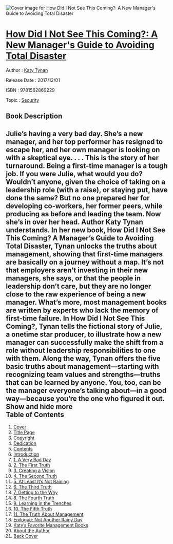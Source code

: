 ![Cover image for How Did I Not See This Coming?: A New Manager&#39;s Guide to Avoiding Total Disaster](https://imgdetail.ebookreading.net/cover/cover/security/EB9781562869229.jpg)

[How Did I Not See This Coming?: A New Manager&#39;s Guide to Avoiding Total Disaster](https://ebookreading.net/view/book/How+Did+I+Not+See+This+Coming%3F%3A+A+New+Manager%26%2339%3Bs+Guide+to+Avoiding+Total+Disaster-EB9781562869229_1.html "How Did I Not See This Coming?: A New Manager&#39;s Guide to Avoiding Total Disaster")
====================================================================================================================

Author : [Katy Tynan](https://ebookreading.net/search/author/Katy+Tynan)

Release Date : 2017/12/01

ISBN : 9781562869229

Topic : [Security](https://ebookreading.net/search/category/security)

Book Description
-----------------

 Julie&#8217;s having a very bad day. She&#8217;s a new manager, and her top performer has resigned to escape her, and her own manager is looking on with a skeptical eye. . . . This is the story of her turnaround.   Being a first-time manager is a tough job. If you were Julie, what would you do?  Wouldn&#8217;t anyone, given the choice of taking on a leadership role (with a raise), or staying put, have done the same? But no one prepared her for developing co-workers, her former peers, while producing as before and leading the team. Now she&#8217;s in over her head.   Author Katy Tynan understands. In her new book, How Did I Not See This Coming? A Manager&#8217;s Guide to Avoiding Total Disaster, Tynan unlocks the truths about management, showing that first-time managers are basically on a journey without a map. It&#8217;s not that employers aren&#8217;t investing in their new managers, she says, or that the people in leadership don&#8217;t care, but they are no longer close to the raw experience of being a new manager. What&#8217;s more, most management books are written by experts who lack the memory of first-time failure.  In How Did I Not See This Coming?, Tynan tells the fictional story of Julie, a onetime star producer, to illustrate how a new manager can successfully make the shift from a role without leadership responsibilities to one with them. Along the way, Tynan offers the five basic truths about management&#8212;starting with recognizing team values and strengths&#8212;truths that can be learned by anyone.  You, too, can be the manager everyone&#8217;s talking about&#8212;in a good way&#8212;because you&#8217;re the one who figured it out.        Show and hide more                
Table of Contents
-----------------

1. [Cover](https://ebookreading.net/view/book/How+Did+I+Not+See+This+Coming%3F%3A+A+New+Manager%26%2339%3Bs+Guide+to+Avoiding+Total+Disaster-EB9781562869229_1.html)
1. [Title Page](https://ebookreading.net/view/book/How+Did+I+Not+See+This+Coming%3F%3A+A+New+Manager%26%2339%3Bs+Guide+to+Avoiding+Total+Disaster-EB9781562869229_3.html)
1. [Copyright](https://ebookreading.net/view/book/How+Did+I+Not+See+This+Coming%3F%3A+A+New+Manager%26%2339%3Bs+Guide+to+Avoiding+Total+Disaster-EB9781562869229_4.html)
1. [Dedication](https://ebookreading.net/view/book/How+Did+I+Not+See+This+Coming%3F%3A+A+New+Manager%26%2339%3Bs+Guide+to+Avoiding+Total+Disaster-EB9781562869229_5.html)
1. [Contents](https://ebookreading.net/view/book/How+Did+I+Not+See+This+Coming%3F%3A+A+New+Manager%26%2339%3Bs+Guide+to+Avoiding+Total+Disaster-EB9781562869229_6.html)
1. [Introduction](https://ebookreading.net/view/book/How+Did+I+Not+See+This+Coming%3F%3A+A+New+Manager%26%2339%3Bs+Guide+to+Avoiding+Total+Disaster-EB9781562869229_7.html)
1. [1. A Very Bad Day](https://ebookreading.net/view/book/How+Did+I+Not+See+This+Coming%3F%3A+A+New+Manager%26%2339%3Bs+Guide+to+Avoiding+Total+Disaster-EB9781562869229_8.html)
1. [2. The First Truth](https://ebookreading.net/view/book/How+Did+I+Not+See+This+Coming%3F%3A+A+New+Manager%26%2339%3Bs+Guide+to+Avoiding+Total+Disaster-EB9781562869229_9.html)
1. [3. Creating a Vision](https://ebookreading.net/view/book/How+Did+I+Not+See+This+Coming%3F%3A+A+New+Manager%26%2339%3Bs+Guide+to+Avoiding+Total+Disaster-EB9781562869229_10.html)
1. [4. The Second Truth](https://ebookreading.net/view/book/How+Did+I+Not+See+This+Coming%3F%3A+A+New+Manager%26%2339%3Bs+Guide+to+Avoiding+Total+Disaster-EB9781562869229_11.html)
1. [5. At Least It’s Not Raining](https://ebookreading.net/view/book/How+Did+I+Not+See+This+Coming%3F%3A+A+New+Manager%26%2339%3Bs+Guide+to+Avoiding+Total+Disaster-EB9781562869229_12.html)
1. [6. The Third Truth](https://ebookreading.net/view/book/How+Did+I+Not+See+This+Coming%3F%3A+A+New+Manager%26%2339%3Bs+Guide+to+Avoiding+Total+Disaster-EB9781562869229_13.html)
1. [7. Getting to the Why](https://ebookreading.net/view/book/How+Did+I+Not+See+This+Coming%3F%3A+A+New+Manager%26%2339%3Bs+Guide+to+Avoiding+Total+Disaster-EB9781562869229_14.html)
1. [8. The Fourth Truth](https://ebookreading.net/view/book/How+Did+I+Not+See+This+Coming%3F%3A+A+New+Manager%26%2339%3Bs+Guide+to+Avoiding+Total+Disaster-EB9781562869229_15.html)
1. [9. Learning in the Trenches](https://ebookreading.net/view/book/How+Did+I+Not+See+This+Coming%3F%3A+A+New+Manager%26%2339%3Bs+Guide+to+Avoiding+Total+Disaster-EB9781562869229_16.html)
1. [10. The Fifth Truth](https://ebookreading.net/view/book/How+Did+I+Not+See+This+Coming%3F%3A+A+New+Manager%26%2339%3Bs+Guide+to+Avoiding+Total+Disaster-EB9781562869229_17.html)
1. [11. The Truth About Management](https://ebookreading.net/view/book/How+Did+I+Not+See+This+Coming%3F%3A+A+New+Manager%26%2339%3Bs+Guide+to+Avoiding+Total+Disaster-EB9781562869229_18.html)
1. [Epilogue: Not Another Rainy Day](https://ebookreading.net/view/book/How+Did+I+Not+See+This+Coming%3F%3A+A+New+Manager%26%2339%3Bs+Guide+to+Avoiding+Total+Disaster-EB9781562869229_19.html)
1. [Katy’s Favorite Management Books](https://ebookreading.net/view/book/How+Did+I+Not+See+This+Coming%3F%3A+A+New+Manager%26%2339%3Bs+Guide+to+Avoiding+Total+Disaster-EB9781562869229_20.html)
1. [About the Author](https://ebookreading.net/view/book/How+Did+I+Not+See+This+Coming%3F%3A+A+New+Manager%26%2339%3Bs+Guide+to+Avoiding+Total+Disaster-EB9781562869229_21.html)
1. [Back Cover](https://ebookreading.net/view/book/How+Did+I+Not+See+This+Coming%3F%3A+A+New+Manager%26%2339%3Bs+Guide+to+Avoiding+Total+Disaster-EB9781562869229_22.html)
